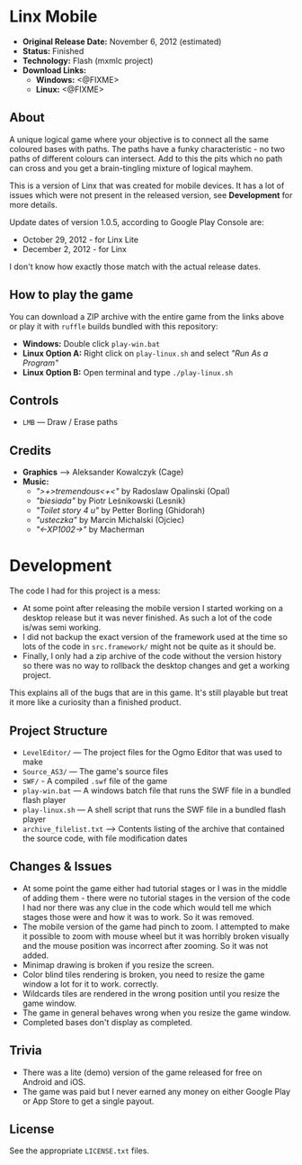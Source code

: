 # Linx Mobile

 - **Original Release Date:** November 6, 2012 (estimated)
 - **Status:** Finished
 - **Technology:** Flash (mxmlc project)
 - **Download Links:**
   - **Windows:** <@FIXME>
   - **Linux:** <@FIXME>


## About
A unique logical game where your objective is to connect all the same coloured
bases with paths. The paths have a funky characteristic - no two paths of
different colours can intersect. Add to this the pits which no path can cross
and you get a brain-tingling mixture of logical mayhem.

This is a version of Linx that was created for mobile devices. It has a lot
of issues which were not present in the released version, see **Development**
for more details.

Update dates of version 1.0.5, according to Google Play Console are:
 - October 29, 2012 - for Linx Lite
 - December 2, 2012 - for Linx

I don't know how exactly those match with the actual release dates.


## How to play the game
You can download a ZIP archive with the entire game from the links above
or play it with `ruffle` builds bundled with this repository:

 - **Windows:** Double click `play-win.bat`
 - **Linux Option A:** Right click on `play-linux.sh` and
   select *"Run As a Program"*
 - **Linux Option B:** Open terminal and type `./play-linux.sh`


## Controls
 - `LMB` — Draw / Erase paths


## Credits
 - **Graphics** ⟶ Aleksander Kowalczyk (Cage)
 - **Music:**
    - *">+>tremendous<+<"* by Radoslaw Opalinski (Opal)
    - *"biesiada"* by Piotr Leśnikowski (Lesnik)
    - *"Toilet story 4 u"* by Petter Borling (Ghidorah)
    - *"usteczka"* by Marcin Michalski (Ojciec)
    - *"<-XP1002->"* by Macherman


# Development
The code I had for this project is a mess:

 - At some point after releasing the mobile version I started working on
   a desktop release but it was never finished. As such a lot of the code
   is/was semi working.
 - I did not backup the exact version of the framework used at the time so
   lots of the code in `src.framework/` might not be quite as it should be.
 - Finally, I only had a zip archive of the code without the version history
   so there was no way to rollback the desktop changes and get a working
   project.

This explains all of the bugs that are in this game. It's still playable but
treat it more like a curiosity than a finished product.


## Project Structure
 - `LevelEditor/` — The project files for the Ogmo Editor that was used to make
 - `Source_AS3/` — The game's source files
 - `SWF/` - A compiled `.swf` file of the game
 - `play-win.bat` — A windows batch file that runs the SWF file in
   a bundled flash player
 - `play-linux.sh` — A shell script that runs the SWF file in
   a bundled flash player
 - `archive_filelist.txt` ⟶ Contents listing of the archive that contained the
   source code, with file modification dates


## Changes & Issues
 - At some point the game either had tutorial stages or I was in the middle of
   adding them - there were no tutorial stages in the version of the code I had
   nor there was any clue in the code which would tell me which stages those
   were and how it was to work. So it was removed.
 - The mobile version of the game had pinch to zoom. I attempted to make it
   possible to zoom with mouse wheel but it was horribly broken visually
   and the mouse position was incorrect after zooming. So it was not added.
 - Minimap drawing is broken if you resize the screen.
 - Color blind tiles rendering is broken, you need to resize the game window
   a lot for it to work. correctly.
 - Wildcards tiles are rendered in the wrong position until you resize the game
   window.
 - The game in general behaves wrong when you resize the game window.
 - Completed bases don't display as completed.


## Trivia
 - There was a lite (demo) version of the game released for free on Android and
   iOS.
 - The game was paid but I never earned any money on either Google Play or App
   Store to get a single payout.


## License
See the appropriate `LICENSE.txt` files.